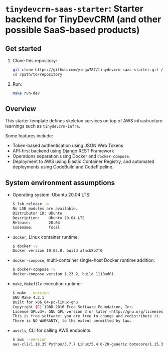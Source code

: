 # `tinydevcrm-saas-starter`: Starter backend for TinyDevCRM (and other possible SaaS-based products)

## Get started

1.  Clone this repository:

    ```bash
    git clone https://github.com/yingw787/tinydevcrm-saas-starter.git /path/to/repository
    cd /path/to/repository
    ```

2.  Run:

    ```bash
    make run-dev
    ```

## Overview

This starter template defines skeleton services on top of AWS infrastructure
learnings such as `tinydevcrm-infra`.

Some features include:

-   Token-based authentication using JSON Web Tokens
-   API-first backend using Django REST Framework
-   Operations separation using Docker and `docker-compose`.
-   Deployment to AWS using Elastic Container Registry, and automated
    deployments using CodeBuild and CodePipeline.

## System environment assumptions

-   Operating system: Ubuntu 20.04 LTS:

    ```bash
    $ lsb_release -a
    No LSB modules are available.
    Distributor ID: Ubuntu
    Description:    Ubuntu 20.04 LTS
    Release:        20.04
    Codename:       focal
    ```

-   `docker`, Linux container runtime:

    ```bash
    $ docker -v
    Docker version 19.03.8, build afacb8b7f0
    ```

-   `docker-compose`, multi-container single-host Docker runtime addition:

    ```bash
    $ docker-compose -v
    docker-compose version 1.23.2, build 1110ad01
    ```

-   `make`, `Makefile` execution runtime:

    ```bash
    $ make --version
    GNU Make 4.2.1
    Built for x86_64-pc-linux-gnu
    Copyright (C) 1988-2016 Free Software Foundation, Inc.
    License GPLv3+: GNU GPL version 3 or later <http://gnu.org/licenses/gpl.html>
    This is free software: you are free to change and redistribute it.
    There is NO WARRANTY, to the extent permitted by law.
    ```

-   `awscli`, CLI for calling AWS endpoints.

    ```bash
    $ aws --version
    aws-cli/1.18.35 Python/3.7.7 Linux/5.4.0-28-generic botocore/1.15.35
    ```
